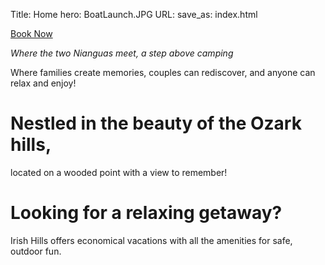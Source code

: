 Title: Home
hero: BoatLaunch.JPG
URL:
save_as: index.html

<div class="order">
	<a href="reservations.html">Book Now</a>
</div>

*Where the two Nianguas meet, a step above camping*

Where families create memories, couples can rediscover, and anyone can relax and enjoy!

# Nestled in the beauty of the Ozark hills,

located on a wooded point with a view to remember!

# Looking for a relaxing getaway?

Irish Hills offers economical vacations with all the amenities for safe, outdoor fun.

